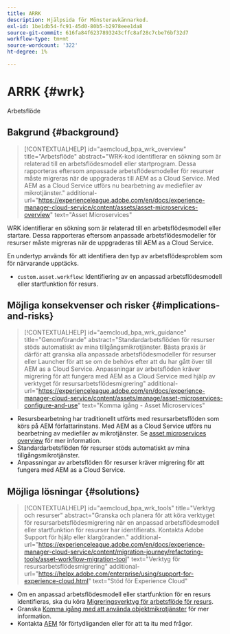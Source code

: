 ```yaml
---
title: ARRK
description: Hjälpsida för Mönsteravkännarkod.
exl-id: 1be1db54-fc91-45d0-80b5-b2978eee1da8
source-git-commit: 616fa84f6237893243cffc8af28c7cbe76bf32d7
workflow-type: tm+mt
source-wordcount: '322'
ht-degree: 1%

---
```


# ARRK {#wrk}

Arbetsflöde

## Bakgrund {#background}

>[!CONTEXTUALHELP]
>id="aemcloud_bpa_wrk_overview"
>title="Arbetsflöde"
>abstract="WRK-kod identifierar en sökning som är relaterad till en arbetsflödesmodell eller startprogram. Dessa rapporteras eftersom anpassade arbetsflödesmodeller för resurser måste migreras när de uppgraderas till AEM as a Cloud Service. Med AEM as a Cloud Service utförs nu bearbetning av mediefiler av mikrotjänster."
>additional-url="https://experienceleague.adobe.com/en/docs/experience-manager-cloud-service/content/assets/asset-microservices-overview" text="Asset Microservices"

WRK identifierar en sökning som är relaterad till en arbetsflödesmodell eller startare. Dessa rapporteras eftersom anpassade arbetsflödesmodeller för resurser måste migreras när de uppgraderas till AEM as a Cloud Service.

En undertyp används för att identifiera den typ av arbetsflödesproblem som för närvarande upptäcks.

* `custom.asset.workflow`: Identifiering av en anpassad arbetsflödesmodell eller startfunktion för resurs.

## Möjliga konsekvenser och risker {#implications-and-risks}

>[!CONTEXTUALHELP]
>id="aemcloud_bpa_wrk_guidance"
>title="Genomförande"
>abstract="Standardarbetsflöden för resurser stöds automatiskt av mina tillgångsmikrotjänster. Bästa praxis är därför att granska alla anpassade arbetsflödesmodeller för resurser eller Launcher för att se om de behövs efter att du har gått över till AEM as a Cloud Service. Anpassningar av arbetsflöden kräver migrering för att fungera med AEM as a Cloud Service med hjälp av verktyget för resursarbetsflödesmigrering"
>additional-url="https://experienceleague.adobe.com/en/docs/experience-manager-cloud-service/content/assets/manage/asset-microservices-configure-and-use" text="Komma igång - Asset Microservices"

* Resursbearbetning har traditionellt utförts med resursarbetsflöden som körs på AEM författarinstans. Med AEM as a Cloud Service utförs nu bearbetning av mediefiler av mikrotjänster. Se [asset microservices overview](https://experienceleague.adobe.com/en/docs/experience-manager-cloud-service/content/assets/asset-microservices-overview) för mer information.
* Standardarbetsflöden för resurser stöds automatiskt av mina tillgångsmikrotjänster.
* Anpassningar av arbetsflöden för resurser kräver migrering för att fungera med AEM as a Cloud Service.

## Möjliga lösningar {#solutions}

>[!CONTEXTUALHELP]
>id="aemcloud_bpa_wrk_tools"
>title="Verktyg och resurser"
>abstract="Granska och planera för att köra verktyget för resursarbetsflödesmigrering när en anpassad arbetsflödesmodell eller startfunktion för resurser har identifierats. Kontakta Adobe Support för hjälp eller klargöranden."
>additional-url="https://experienceleague.adobe.com/en/docs/experience-manager-cloud-service/content/migration-journey/refactoring-tools/asset-workflow-migration-tool" text="Verktyg för resursarbetsflödesmigrering"
>additional-url="https://helpx.adobe.com/enterprise/using/support-for-experience-cloud.html" text="Stöd för Experience Cloud"

* Om en anpassad arbetsflödesmodell eller startfunktion för en resurs identifieras, ska du köra [Migreringsverktyg för arbetsflöde för resurs](https://experienceleague.adobe.com/en/docs/experience-manager-cloud-service/content/migration-journey/refactoring-tools/asset-workflow-migration-tool).
* Granska [Komma igång med att använda objektmikrotjänster](https://experienceleague.adobe.com/en/docs/experience-manager-cloud-service/content/assets/manage/asset-microservices-configure-and-use) för mer information.
* Kontakta [AEM](https://helpx.adobe.com/enterprise/using/support-for-experience-cloud.html) för förtydliganden eller för att ta itu med frågor.

